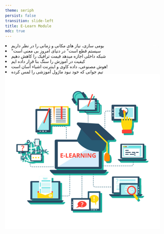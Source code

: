 ```yaml
---
theme: seriph
persist: false
transition: slide-left
title: E-Learn Module
mdc: true
---
```


<Titler :page-number="6" title="برنامه ما" class="mb-5"/>
<CoolerBg/>
<div class="flex text-[20px] flex-col p-8 bg-white/[0.2] rounded-[12px] h-[80%] gap-6 relative" style="backdrop-filter: blur(10px)">
<li v-click>
بومی سازی، نیاز های مکانی و زمانی را در نظر داریم
</li>
<li v-click>
"سیستم قطع است" در دنیای امروز بی معنی است
</li>
<li v-click>
شبکه داخلی اجازه میدهد قیمت ترافیک را کاهش دهیم
</li>
<li v-click>
کیفیت در آموزش را سنگ بنا قرار داده ایم
</li>
<li v-click> 
هوش مصنوعی، داده کاوی و اینترنت اشیاء آسان است!
</li>
<li v-click> 
تیم جوانی که خود نبود ماژول آموزشی را لمس کرده
</li>
<div class="absolute left-0 w-[30%] top-[15%] opacity-80" v-click="1">
<img src="/resources/illustration.png"/>
</div>
</div>
